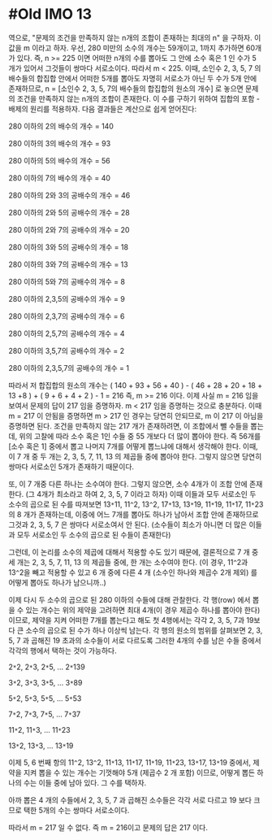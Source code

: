# #Old IMO 13 #

역으로, "문제의 조건을 만족하지 않는 n개의 조합이 존재하는 최대의 n" 을 구하자. 이 값을 m 이라고 하자.
우선, 280 미만의 소수의 개수는 59개이고, 1까지 추가하면 60개가 있다.
즉, n >= 225 이면 어떠한 n개의 수를 뽑아도 그 안에 소수 혹은 1 인 수가 5 개가 있어서 그것들이 쌍마다 서로소이다. 따라서 m < 225.
이때, 소인수 2, 3, 5, 7 의 배수들의 합집합 안에서 어떠한 5개를 뽑아도 자명히 서로소가 아닌 두 수가 5개 안에 존재하므로,
n = [소인수 2, 3, 5, 7의 배수들의 합집합의 원소의 개수] 로 놓으면 문제의 조건을 만족하지 않는 n개의 조합이 존재한다.
이 수를 구하기 위하여 집합의 포함 - 배제의 원리를 적용하자. 다음 결과들은 계산으로 쉽게 얻어진다:

280 이하의 2의 배수의 개수 = 140

280 이하의 3의 배수의 개수 = 93

280 이하의 5의 배수의 개수 = 56

280 이하의 7의 배수의 개수 = 40

280 이하의 2와 3의 공배수의 개수 = 46

280 이하의 2와 5의 공배수의 개수 = 28

280 이하의 2와 7의 공배수의 개수 = 20

280 이하의 3와 5의 공배수의 개수 = 18

280 이하의 3와 7의 공배수의 개수 = 13

280 이하의 5와 7의 공배수의 개수 = 8

280 이하의 2,3,5의 공배수의 개수 = 9

280 이하의 2,3,7의 공배수의 개수 = 6

280 이하의 2,5,7의 공배수의 개수 = 4

280 이하의 3,5,7의 공배수의 개수 = 2

280 이하의 2,3,5,7의 공배수의 개수 = 1

따라서 저 합집합의 원소의 개수는 ( 140 + 93 + 56 + 40 ) - ( 46 + 28 + 20 + 18 + 13 +8 ) + ( 9 + 6 + 4 + 2 ) - 1 = 216
즉, m >= 216 이다. 이제 사실 m = 216 임을 보여서 문제의 답이 217 임을 증명하자. m < 217 임을 증명하는 것으로 충분하다. 이때 m = 217 이 안됨을
증명하면 m > 217 인 경우는 당연히 안되므로, m 이 217 이 아님을 증명하면 된다. 
조건을 만족하지 않는 217 개가 존재하려면, 이 조합에서 뺄 수들을 뽑는데, 위의 고찰에 따라 소수 혹은 1인 수들 중 55 개보다 더 많이 뽑아야 한다. 즉 56개를 [소수 혹은 1]
중에서 뽑고 나머지 7개를 어떻게 뽑느냐에 대해서 생각해야 한다. 이때, 이 7 개 중 두 개는 2, 3, 5, 7, 11, 13 의 제곱들 중에 뽑아야 한다.
그렇지 않으면 당연히 쌍마다 서로소인 5개가 존재하기 때문이다.

또, 이 7 개중 다른 하나는 소수여야 한다. 그렇지 않으면, 소수 4개가 이 조합
안에 존재한다. (그 4개가 최소라고 하여 2, 3, 5, 7 이라고 하자) 이때 이들과 모두 서로소인 두 소수의 곱으로 된 수를 따져보면
13`*`11, 11`^`2, 13`^`2, 17`*`13, 13`*`19, 11`*`19, 11`*`17, 11`*`23 의 8 개가 존재하는데, 이중에 어느 7개를 뽑아도 하나가 남아서 조합 안에 존재하므로 그것과
2, 3, 5, 7 은 쌍마다 서로소여서 안 된다. (소수들이 최소가 아니면 더 많은 이들과 모두 서로소인 두 소수의 곱으로 된 수들이 존재한다)  

그런데, 이 논리를 소수의 제곱에 대해서 적용할 수도 있기 때문에, 결론적으로 7 개 중 세 개는 2, 3, 5, 7, 11, 13 의 제곱들 중에, 한 개는 소수여야 한다.
(이 경우, 11`^`2과 13`^`2을 빼고 적용할 수 있고 6 개 중에 다른 4 개 (소수인 하나와 제곱수 2개 제외) 를 어떻게 뽑아도 하나가 남으니까..)

이제 다시 두 소수의 곱으로 된 280 이하의 수들에 대해 관찰한다. 각 행(row) 에서 뽑을 수 있는 개수는 위의 제약을 고려하면 최대 4개(이 경우
제곱수 하나를 뽑아야 한다)이므로,
제약을 지켜 어떠한 7개를 뽑는다고 해도 첫 4행에서는 각각 2, 3, 5, 7과 19보다 큰 소수의 곱으로 된 수가 하나 이상씩 남는다. 각 행의
원소의 범위를 살펴보면 2, 3, 5, 7 과 곱해진 19 초과의 소수들이 서로 다르도록 그러한 4개의 수를
남은 수들 중에서 각각의 행에서 택하는 것이 가능하다.

2`*`2, 2`*`3, 2`*`5, ... 2`*`139

3`*`2, 3`*`3, 3`*`5, ... 3`*`89

5`*`2, 5`*`3, 5`*`5, ... 5`*`53

7`*`2, 7`*`3, 7`*`5, ... 7`*`37

11`*`2, 11`*`3, ... 11`*`23

13`*`2, 13`*`3, ... 13`*`19

이제 5, 6 번째 항의 11`^`2, 13`^`2, 11`*`13, 11`*`17, 11`*`19, 11`*`23, 13`*`17, 13`*`19 중에서, 제약을 지켜 뽑을 수 있는 개수는
기껏해야 5개 (제곱수 2 개 포함) 이므로, 어떻게 뽑든 하나의 수는 이들 중에 남아 있다. 그 수를 택하자.

아까 뽑은 4 개의 수들에서 2, 3, 5, 7 과 곱해진 소수들은 각각 서로 다르고 19 보다 크므로 택한 5개의 수는 쌍마다 서로소이다. 

따라서 m = 217 일 수 없다. 즉 m = 216이고 문제의 답은 217 이다.


